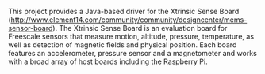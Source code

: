 This project provides a Java-based driver for the Xtrinsic Sense Board (http://www.element14.com/community/community/designcenter/mems-sensor-board).
The Xtrinsic Sense Board is an evaluation board for Freescale sensors that measure motion, altitude, pressure, temperature, as well as detection of magnetic fields and physical position. Each board features an accelerometer, pressure sensor and a magnetometer and works with a broad array of host boards including the Raspberry Pi.